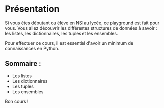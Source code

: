 # Présentation

Si vous êtes débutant ou élève en NSI au lycée, ce playground est fait pour vous. Vous allez découvrir les différentes structures de données à savoir : les listes, les dictionnaires, les tuples et les ensembles.

Pour effectuer ce cours, il est essentiel d'avoir un minimum de connaissances en Python.

## Sommaire :
- Les listes
- Les dictionnaires
- Les tuples
- Les ensembles


Bon cours !
